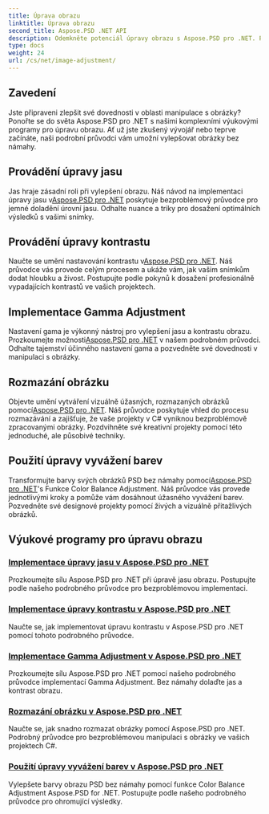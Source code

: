 ```yaml
---
title: Úprava obrazu
linktitle: Úprava obrazu
second_title: Aspose.PSD .NET API
description: Odemkněte potenciál úpravy obrazu s Aspose.PSD pro .NET. Prozkoumejte výukové programy o jasu, kontrastu a vyvážení barev, abyste zvládli manipulaci s obrázky.
type: docs
weight: 24
url: /cs/net/image-adjustment/
---
```

## Zavedení

Jste připraveni zlepšit své dovednosti v oblasti manipulace s obrázky? Ponořte se do světa Aspose.PSD pro .NET s našimi komplexními výukovými programy pro úpravu obrazu. Ať už jste zkušený vývojář nebo teprve začínáte, naši podrobní průvodci vám umožní vylepšovat obrázky bez námahy.

## Provádění úpravy jasu

 Jas hraje zásadní roli při vylepšení obrazu. Náš návod na implementaci úpravy jasu v[Aspose.PSD pro .NET](./brightness-adjustment/) poskytuje bezproblémový průvodce pro jemné doladění úrovní jasu. Odhalte nuance a triky pro dosažení optimálních výsledků s vašimi snímky.

## Provádění úpravy kontrastu

 Naučte se umění nastavování kontrastu v[Aspose.PSD pro .NET](./contrast-adjustment/). Náš průvodce vás provede celým procesem a ukáže vám, jak vašim snímkům dodat hloubku a živost. Postupujte podle pokynů k dosažení profesionálně vypadajících kontrastů ve vašich projektech.

## Implementace Gamma Adjustment

Nastavení gama je výkonný nástroj pro vylepšení jasu a kontrastu obrazu. Prozkoumejte možnosti[Aspose.PSD pro .NET](./gamma-adjustment/) v našem podrobném průvodci. Odhalte tajemství účinného nastavení gama a pozvedněte své dovednosti v manipulaci s obrázky.

## Rozmazání obrázku

 Objevte umění vytváření vizuálně úžasných, rozmazaných obrázků pomocí[Aspose.PSD pro .NET](./blur-image/). Náš průvodce poskytuje vhled do procesu rozmazávání a zajišťuje, že vaše projekty v C# vyniknou bezproblémově zpracovanými obrázky. Pozdvihněte své kreativní projekty pomocí této jednoduché, ale působivé techniky.

## Použití úpravy vyvážení barev

 Transformujte barvy svých obrázků PSD bez námahy pomocí[Aspose.PSD pro .NET](./color-balance-adjustment/)'s Funkce Color Balance Adjustment. Náš průvodce vás provede jednotlivými kroky a pomůže vám dosáhnout úžasného vyvážení barev. Pozvedněte své designové projekty pomocí živých a vizuálně přitažlivých obrázků.

## Výukové programy pro úpravu obrazu
### [Implementace úpravy jasu v Aspose.PSD pro .NET](./brightness-adjustment/)
Prozkoumejte sílu Aspose.PSD pro .NET při úpravě jasu obrazu. Postupujte podle našeho podrobného průvodce pro bezproblémovou implementaci.
### [Implementace úpravy kontrastu v Aspose.PSD pro .NET](./contrast-adjustment/)
Naučte se, jak implementovat úpravu kontrastu v Aspose.PSD pro .NET pomocí tohoto podrobného průvodce.
### [Implementace Gamma Adjustment v Aspose.PSD pro .NET](./gamma-adjustment/)
Prozkoumejte sílu Aspose.PSD pro .NET pomocí našeho podrobného průvodce implementací Gamma Adjustment. Bez námahy dolaďte jas a kontrast obrazu.
### [Rozmazání obrázku v Aspose.PSD pro .NET](./blur-image/)
Naučte se, jak snadno rozmazat obrázky pomocí Aspose.PSD pro .NET. Podrobný průvodce pro bezproblémovou manipulaci s obrázky ve vašich projektech C#.
### [Použití úpravy vyvážení barev v Aspose.PSD pro .NET](./color-balance-adjustment/)
Vylepšete barvy obrazu PSD bez námahy pomocí funkce Color Balance Adjustment Aspose.PSD for .NET. Postupujte podle našeho podrobného průvodce pro ohromující výsledky.
